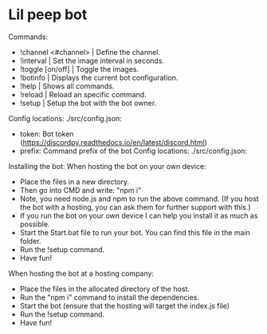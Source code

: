# Lil peep bot
 Commands:
- !channel <#channel> | Define the channel.
- !interval <sec> | Set the image interval in seconds.
- !toggle [on/off] | Toggle the images.
- !botinfo | Displays the current bot configuration.
- !help | Shows all commands.
- !reload <category> <command> | Reload an specific command.
- !setup | Setup the bot with the bot owner.

Config locations:
./src/config.json:
- token: Bot token (https://discordpy.readthedocs.io/en/latest/discord.html)
- prefix: Command prefix of the bot
Config locations:
./src/config.json:

Installing the bot:
When hosting the bot on your own device:
- Place the files in a new directory.
- Then go into CMD and write: "npm i"
- Note, you need node.js and npm to run the above command. (If you host the bot with a hosting, you can ask them for further support with this.)
- If you run the bot on your own device I can help you install it as much as possible.
- Start the Start.bat file to run your bot. You can find this file in the main folder.
- Run the !setup command.
- Have fun!

When hosting the bot at a hosting company:
- Place the files in the allocated directory of the host.
- Run the "npm i" command to install the dependencies.
- Start the bot (ensure that the hosting will target the index.js file)
- Run the !setup command.
- Have fun!
